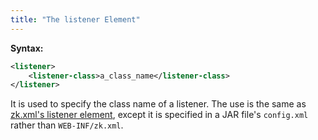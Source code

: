 ```yaml
---
title: "The listener Element"
---
```


**Syntax:**

```xml
<listener>  
    <listener-class>a_class_name</listener-class>  
</listener>
```

It is used to specify the class name of a listener. The use is the same
as [zk.xml's listener element]({{site.baseurl}}/zk_config_ref/the_listener_element),
except it is specified in a JAR file's `config.xml` rather than
`WEB-INF/zk.xml`.


